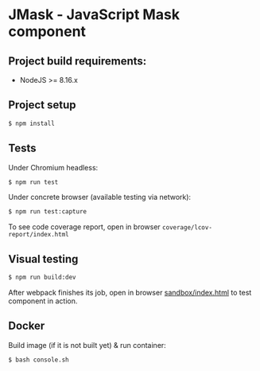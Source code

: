# JMask - JavaScript Mask component

## Project build requirements:

* NodeJS >= 8.16.x

## Project setup

```bash
$ npm install
```

## Tests

Under Chromium headless:
```bash
$ npm run test
```

Under concrete browser (available testing via network):
```bash
$ npm run test:capture
```

To see code coverage report, open in browser `coverage/lcov-report/index.html`

## Visual testing

```bash
$ npm run build:dev
```

After webpack finishes its job, open in browser [sandbox/index.html](sandbox/index.html) to test component in action.

## Docker

Build image (if it is not built yet) & run container:
```bash
$ bash console.sh
```
